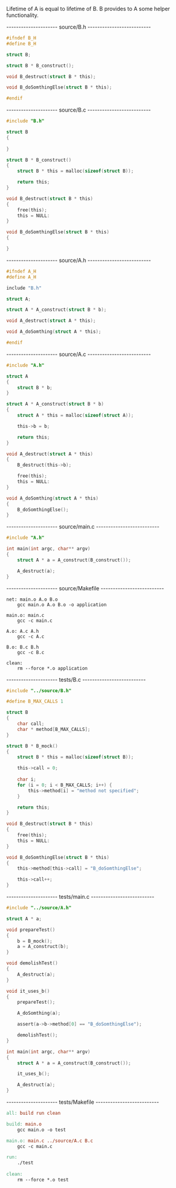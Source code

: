 Lifetime of A is equal to lifetime of B. B provides to A some helper functionality.




--------------------- source/B.h --------------------------
```c
#ifndef B_H
#define B_H

struct B;

struct B * B_construct();

void B_destruct(struct B * this);

void B_doSomthingElse(struct B * this);

#endif
```
--------------------- source/B.c --------------------------
```c
#include "B.h"

struct B
{
    
}

struct B * B_construct()
{
    struct B * this = malloc(sizeof(struct B));

    return this;
}

void B_destruct(struct B * this)
{
    free(this);
    this = NULL:
}

void B_doSomthingElse(struct B * this)
{

}
```
--------------------- source/A.h --------------------------
```c
#ifndef A_H
#define A_H

include "B.h"

struct A;

struct A * A_construct(struct B * b);

void A_destruct(struct A * this);

void A_doSomthing(struct A * this);

#endif
```
--------------------- source/A.c --------------------------
```c
#include "A.h"

struct A
{
    struct B * b;
}

struct A * A_construct(struct B * b)
{
    struct A * this = malloc(sizeof(struct A));

    this->b = b;

    return this;
}

void A_destruct(struct A * this)
{
    B_destruct(this->b);

    free(this);
    this = NULL:
}

void A_doSomthing(struct A * this)
{
    B_doSomthingElse();
}
```
--------------------- source/main.c --------------------------
```c
#include "A.h"

int main(int argc, char** argv)
{
    struct A * a = A_construct(B_construct());

    A_destruct(a);
}
```
--------------------- source/Makefile --------------------------
```
net: main.o A.o B.o
	gcc main.o A.o B.o -o application

main.o: main.c
	gcc -c main.c

A.o: A.c A.h
	gcc -c A.c

B.o: B.c B.h
	gcc -c B.c

clean:
	rm --force *.o application
```







--------------------- tests/B.c --------------------------
```c
#include "../source/B.h"

#define B_MAX_CALLS 1

struct B
{
	char call;
	char * method[B_MAX_CALLS];
}

struct B * B_mock()
{
    struct B * this = malloc(sizeof(struct B));

	this->call = 0;
	
	char i;
	for (i = 0; i < B_MAX_CALLS; i++) {
		this->method[i] = "method not specified";
	}

    return this;
}

void B_destruct(struct B * this)
{
    free(this);
    this = NULL:
}

void B_doSomthingElse(struct B * this)
{
    this->method[this->call] = "B_doSomthingElse";

    this->call++;
}
```
--------------------- tests/main.c --------------------------
```c
#include "../source/A.h"

struct A * a;

void prepareTest()
{
    b = B_mock();
    a = A_construct(b);
}

void demolishTest()
{
    A_destruct(a);
}

void it_uses_b()
{
    prepareTest();

    A_doSomthing(a);

    assert(a->b->method[0] == "B_doSomthingElse");

    demolishTest();
}

int main(int argc, char** argv)
{
    struct A * a = A_construct(B_construct());

    it_uses_b();

    A_destruct(a);
}
```
--------------------- tests/Makefile --------------------------
```Makefile
all: build run clean

build: main.o
	gcc main.o -o test

main.o: main.c ../source/A.c B.c
	gcc -c main.c

run: 
	./test
	
clean:
	rm --force *.o test
```